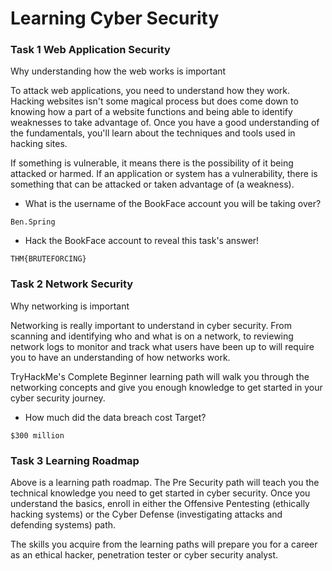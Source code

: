 # Learning Cyber Security

### Task 1 Web Application Security

Why understanding how the web works is important

To attack web applications, you need to understand how they work. Hacking websites isn't some magical process but does come down to knowing how a part of a website functions and being able to identify weaknesses to take advantage of. Once you have a good understanding of the fundamentals, you'll learn about the techniques and tools used in hacking sites. 

If something is vulnerable, it means there is the possibility of it being attacked or harmed. If an application or system has a vulnerability, there is something that can be attacked or taken advantage of (a weakness).

- What is the username of the BookFace account you will be taking over?
```
Ben.Spring
```
- Hack the BookFace account to reveal this task's answer!
```
THM{BRUTEFORCING}
```
### Task 2  Network Security

Why networking is important

Networking is really important to understand in cyber security. From scanning and identifying who and what is on a network, to reviewing network logs to monitor and track what users have been up to will require you to have an understanding of how networks work. 

TryHackMe's Complete Beginner learning path will walk you through the networking concepts and give you enough knowledge to get started in your cyber security journey.

- How much did the data breach cost Target?
```
$300 million
```
### Task 3  Learning Roadmap
Above is a learning path roadmap. The Pre Security path will teach you the technical knowledge you need to get started in cyber security. Once you understand the basics, enroll in either the Offensive Pentesting (ethically hacking systems) or the Cyber Defense (investigating attacks and defending systems) path.

The skills you acquire from the learning paths will prepare you for a career as an ethical hacker, penetration tester or cyber security analyst.
